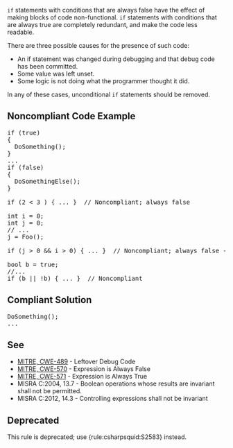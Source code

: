 `if` statements with conditions that are always false have the effect of making blocks of code non-functional. `if`
statements with conditions that are always true are completely redundant, and make the code less readable.

There are three possible causes for the presence of such code: 

*   An if statement was changed during debugging and that debug code has been committed.
*   Some value was left unset.
*   Some logic is not doing what the programmer thought it did.

In any of these cases, unconditional `if` statements should be removed.

## Noncompliant Code Example

<pre>
if (true)
{
  DoSomething();
}
...
if (false)
{
  DoSomethingElse();
}

if (2 &lt; 3 ) { ... }  // Noncompliant; always false

int i = 0;
int j = 0;
// ...
j = Foo();

if (j &gt; 0 &amp;&amp; i &gt; 0) { ... }  // Noncompliant; always false - i never set after initialization

bool b = true;
//...
if (b || !b) { ... }  // Noncompliant
</pre>

## Compliant Solution

<pre>
DoSomething();
...
</pre>

## See

*   [MITRE, CWE-489](http://cwe.mitre.org/data/definitions/489.html) - Leftover Debug Code
*   [MITRE, CWE-570](http://cwe.mitre.org/data/definitions/570.html) - Expression is Always False
*   [MITRE, CWE-571](http://cwe.mitre.org/data/definitions/571.html) - Expression is Always True
*   MISRA C:2004, 13.7 - Boolean operations whose results are invariant shall not be permitted.
*   MISRA C:2012, 14.3 - Controlling expressions shall not be invariant

## Deprecated

This rule is deprecated; use {rule:csharpsquid:S2583} instead.
